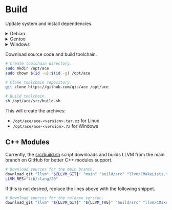 # Build
Update system and install dependencies.

<details>
<summary>Debian</summary>

```sh
# Update system.
sudo apt update
sudo apt upgrade -y
sudo apt autoremove --purge -y
sudo apt clean

# Install dependencies.
sudo apt install -y curl debootstrap git sudo
```

</details>

<details>
<summary>Gentoo</summary>

```sh
# Update system.
emaint sync -a
emerge -auUD @world
emerge -ac

# Install dependencies.
sudo emerge -avn app-admin/sudo dev-util/debootstrap dev-vcs/git net-misc/curl
```

</details>

<details>
<summary>Windows</summary>

1. Install [Git][git].
2. Install [CMake][cmk].
3. Create a [WSL][wsl] configuration file: `%UserProfile%\.wslconfig`

```ini
[wsl2]
kernelCommandLine=vsyscall=emulate
memory=18GB
```

4. Configure the system in PowerShell as **administrator**.

```ps1
# Show known file extensions in Explorer.
Set-ItemProperty -Path "HKCU:\Software\Microsoft\Windows\CurrentVersion\Explorer\Advanced" -Name "HideFileExt" -Type DWord -Value 0

# Show hidden files in Explorer.
Set-ItemProperty -Path "HKCU:\Software\Microsoft\Windows\CurrentVersion\Explorer\Advanced" -Name "Hidden" -Type DWord -Value 1

# Enable NTFS paths with length over 260 characters.
Set-ItemProperty -Path "HKLM:\SYSTEM\CurrentControlSet\Control\FileSystem" -Name "LongPathsEnabled" -Type DWord -Value 1

# Enable WSL support.
dism /online /enable-feature /featurename:Microsoft-Windows-Subsystem-Linux /all /norestart
dism /online /enable-feature /featurename:VirtualMachinePlatform /all /norestart

# Update WSL if it is already installed.
# wsl --shutdown
# wsl --update

# Install WSL distribution.
wsl --install --distribution Debian
```

5. Reboot the system.
6. Log in and finish the WSL installation if prompted.
7. Execute `wsl -d Debian` in the Command Line if WSL was already installed.
8. Execute `wsl -s Debian` in the Command Line if you want Debian to be the default WSL distribution.
9. Update the WSL distribution and install dependencies.

```sh
# Update system.
sudo apt update
sudo apt upgrade -y
sudo apt autoremove --purge -y
sudo apt clean

# Install dependencies.
sudo apt install -y curl debootstrap git sudo
```

</details>

Download source code and build toolchain.

```sh
# Create toolchain directory.
sudo mkdir /opt/ace
sudo chown $(id -u):$(id -g) /opt/ace

# Clone toolchain repository.
git clone https://github.com/qis/ace /opt/ace

# Build toolchain.
sh /opt/ace/src/build.sh
```

This will create the archives:
* `/opt/ace/ace-<version>.tar.xz` for Linux
* `/opt/ace/ace-<version>.7z` for Windows

## C++ Modules
Currently, the [src/build.sh](../src/build.sh) script downloads and builds LLVM from the main
branch on GitHub for better C++ modules support.

```sh
# Download sources for the main branch.
download_git "llvm" "${LLVM_GIT}" "main" "build/src" "llvm/CMakeLists.txt"
LLVM_RES="lib/clang/20"
```

If this is not desired, replace the lines above with the following snippet.

```sh
# Download sources for the release version.
download_git "llvm" "${LLVM_GIT}" "${LLVM_TAG}" "build/src" "llvm/CMakeLists.txt"
```

[git]: https://git-scm.com/
[cmk]: https://cmake.org/download/
[wsl]: https://learn.microsoft.com/windows/wsl/
